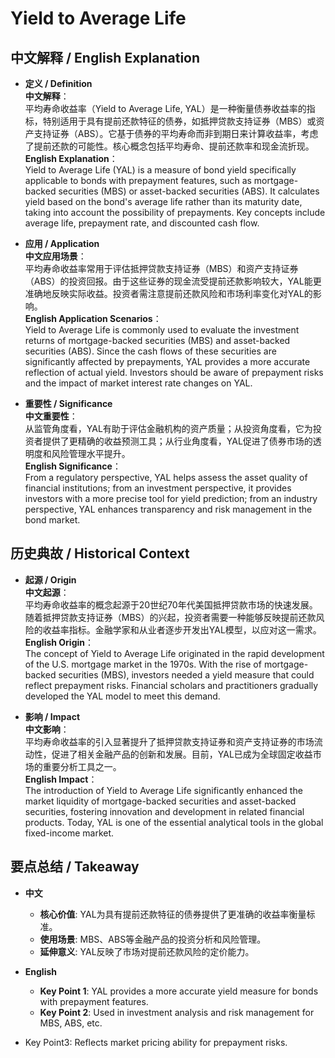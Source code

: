 # Yield to Average Life

## 中文解释 / English Explanation

* **定义 / Definition**  
  **中文解释**：  
  平均寿命收益率（Yield to Average Life, YAL）是一种衡量债券收益率的指标，特别适用于具有提前还款特征的债券，如抵押贷款支持证券（MBS）或资产支持证券（ABS）。它基于债券的平均寿命而非到期日来计算收益率，考虑了提前还款的可能性。核心概念包括平均寿命、提前还款率和现金流折现。  
  **English Explanation**：  
  Yield to Average Life (YAL) is a measure of bond yield specifically applicable to bonds with prepayment features, such as mortgage-backed securities (MBS) or asset-backed securities (ABS). It calculates yield based on the bond's average life rather than its maturity date, taking into account the possibility of prepayments. Key concepts include average life, prepayment rate, and discounted cash flow.

* **应用 / Application**  
  **中文应用场景**：  
  平均寿命收益率常用于评估抵押贷款支持证券（MBS）和资产支持证券（ABS）的投资回报。由于这些证券的现金流受提前还款影响较大，YAL能更准确地反映实际收益。投资者需注意提前还款风险和市场利率变化对YAL的影响。  
  **English Application Scenarios**：  
  Yield to Average Life is commonly used to evaluate the investment returns of mortgage-backed securities (MBS) and asset-backed securities (ABS). Since the cash flows of these securities are significantly affected by prepayments, YAL provides a more accurate reflection of actual yield. Investors should be aware of prepayment risks and the impact of market interest rate changes on YAL.

* **重要性 / Significance**  
  **中文重要性**：  
  从监管角度看，YAL有助于评估金融机构的资产质量；从投资角度看，它为投资者提供了更精确的收益预测工具；从行业角度看，YAL促进了债券市场的透明度和风险管理水平提升。  
  **English Significance**：  
  From a regulatory perspective, YAL helps assess the asset quality of financial institutions; from an investment perspective, it provides investors with a more precise tool for yield prediction; from an industry perspective, YAL enhances transparency and risk management in the bond market.

## 历史典故 / Historical Context

* **起源 / Origin**  
  **中文起源**：  
  平均寿命收益率的概念起源于20世纪70年代美国抵押贷款市场的快速发展。随着抵押贷款支持证券（MBS）的兴起，投资者需要一种能够反映提前还款风险的收益率指标。金融学家和从业者逐步开发出YAL模型，以应对这一需求。  
  **English Origin**：  
  The concept of Yield to Average Life originated in the rapid development of the U.S. mortgage market in the 1970s. With the rise of mortgage-backed securities (MBS), investors needed a yield measure that could reflect prepayment risks. Financial scholars and practitioners gradually developed the YAL model to meet this demand.

* **影响 / Impact**  
  **中文影响**：  
  平均寿命收益率的引入显著提升了抵押贷款支持证券和资产支持证券的市场流动性，促进了相关金融产品的创新和发展。目前，YAL已成为全球固定收益市场的重要分析工具之一。  
  **English Impact**：  
  The introduction of Yield to Average Life significantly enhanced the market liquidity of mortgage-backed securities and asset-backed securities, fostering innovation and development in related financial products. Today, YAL is one of the essential analytical tools in the global fixed-income market.

## 要点总结 / Takeaway

* **中文**  
  - **核心价值**: YAL为具有提前还款特征的债券提供了更准确的收益率衡量标准。
  - **使用场景**: MBS、ABS等金融产品的投资分析和风险管理。
  - **延伸意义**: YAL反映了市场对提前还款风险的定价能力。

* **English**  
  - **Key Point 1**: YAL provides a more accurate yield measure for bonds with prepayment features.
  - **Key Point 2**: Used in investment analysis and risk management for MBS, ABS, etc.
- Key Point3: Reflects market pricing ability for prepayment risks.